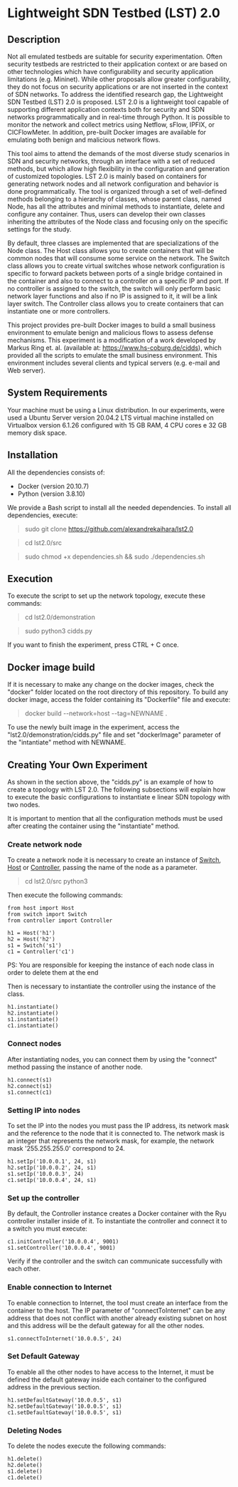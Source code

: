 # Lightweight SDN Testbed (LST) 2.0
## Description
Not all emulated testbeds are suitable for security experimentation. Often security testbeds are restricted to their application context or are based on other technologies which have configurability and security application limitations (e.g. Mininet). While other proposals allow greater configurability, they do not focus on security applications or are not inserted in the context of SDN networks. To address the identified research gap, the Lightweight SDN Testbed (LST) 2.0 is proposed. LST 2.0 is a lightweight tool capable of supporting different application contexts both for security and SDN networks programmatically and in real-time through Python. It is possible to monitor the network and collect metrics using Netflow, sFlow, IPFIX, or CICFlowMeter. In addition, pre-built Docker images are available for emulating both benign and malicious network flows.

This tool aims to attend the demands of the most diverse study scenarios in SDN and security networks, through an interface with a set of reduced methods, but which allow high flexibility in the configuration and generation of customized topologies. LST 2.0 is mainly based on containers for generating network nodes and all network configuration and behavior is done programmatically. The tool is organized through a set of well-defined methods belonging to a hierarchy of classes, whose parent class, named Node, has all the attributes and minimal methods to instantiate, delete and configure any container. Thus, users can develop their own classes inheriting the attributes of the Node class and focusing only on the specific settings for the study.

By default, three classes are implemented that are specializations of the Node class. The Host class allows you to create containers that will be common nodes that will consume some service on the network. The Switch class allows you to create virtual switches whose network configuration is specific to forward packets between ports of a single bridge contained in the container and also to connect to a controller on a specific IP and port. If no controller is assigned to the switch, the switch will only perform basic network layer functions and also if no IP is assigned to it, it will be a link layer switch. The Controller class allows you to create containers that can instantiate one or more controllers.

This project provides pre-built Docker images to build a small business environment to emulate benign and malicious flows to assess defense mechanisms. This experiment is a modification of a work developed by Markus Ring et. al. (available at: https://www.hs-coburg.de/cidds), which provided all the scripts to emulate the small business environment. This environment includes several clients and typical servers (e.g. e-mail and Web server). 

## System Requirements
Your machine must be using a Linux distribution. In our experiments, were used a Ubuntu Server version 20.04.2 LTS virtual machine installed on Virtualbox version 6.1.26 configured with 15 GB RAM, 4 CPU cores e 32 GB memory disk space.

## Installation
All the dependencies consists of:
- Docker (version 20.10.7)
- Python (version 3.8.10)

We provide a Bash script to install all the needed dependencies. To install all dependencies, execute:

> sudo git clone https://github.com/alexandrekaihara/lst2.0

> cd lst2.0/src

> sudo chmod +x dependencies.sh && sudo ./dependencies.sh

## Execution
To execute the script to set up the network topology, execute these commands:

> cd lst2.0/demonstration

> sudo python3 cidds.py

If you want to finish the experiment, press CTRL + C once.

## Docker image build
If it is necessary to make any change on the docker images, check the "docker" folder located on the root directory of this repository. To build any docker image, access the folder containing its "Dockerfile" file and execute:

> docker build --network=host --tag=NEWNAME .

To use the newly built image in the experiment, access the "lst2.0/demonstration/cidds.py" file and set "dockerImage" parameter of the "intantiate" method with NEWNAME.

## Creating Your Own Experiment
As shown in the section above, the "cidds.py" is an example of how to create a topology with LST 2.0. The following subsections will explain how to execute the basic configurations to instantiate e linear SDN topology with two nodes.

It is important to mention that all the configuration methods must be used after creating the container using the "instantiate" method.

### Create network node
To create a network node it is necessary to create an instance of [Switch](lst2.0/src/switch.py), [Host](lst2.0/src/host.py) or [Controller](lst2.0/src/controller.py), passing the name of the node as a parameter.

> cd lst2.0/src
> python3

Then execute the following commands:

```
from host import Host
from switch import Switch
from controller import Controller

h1 = Host('h1')
h2 = Host('h2')
s1 = Switch('s1')
c1 = Controller('c1')
```

PS: You are responsible for keeping the instance of each node class in order to delete them at the end

Then is necessary to instantiate the controller using the instance of the class.

```
h1.instantiate()
h2.instantiate()
s1.instantiate()
c1.instantiate()
```

### Connect nodes
After instantiating nodes, you can connect them by using the "connect" method passing the instance of another node.

```
h1.connect(s1)
h2.connect(s1)
s1.connect(c1)
```

### Setting IP into nodes
To set the IP into the nodes you must pass the IP address, its network mask and the reference to the node that it is connected to. The network mask is an integer that represents the network mask, for example, the network mask '255.255.255.0' correspond to 24.

```
h1.setIp('10.0.0.1', 24, s1)
h2.setIp('10.0.0.2', 24, s1)
s1.setIp('10.0.0.3', 24)
c1.setIp('10.0.0.4', 24, s1)
```

### Set up the controller
By default, the Controller instance creates a Docker container with the Ryu controller installer inside of it. To instantiate the controller and connect it to a switch you must execute:

```
c1.initController('10.0.0.4', 9001)
s1.setController('10.0.0.4', 9001)
```

Verify if the controller and the switch can communicate successfully with each other.

### Enable connection to Internet
To enable connection to Internet, the tool must create an interface from the container to the host. The IP parameter of "connectToInternet" can be any address that does not conflict with another already existing subnet on host and this address will be the default gateway for all the other nodes.

```
s1.connectToInternet('10.0.0.5', 24)
```

### Set Default Gateway
To enable all the other nodes to have access to the Internet, it must be defined the default gateway inside each container to the configured address in the previous section.

```
h1.setDefaultGateway('10.0.0.5', s1)
h2.setDefaultGateway('10.0.0.5', s1)
c1.setDefaultGateway('10.0.0.5', s1)
```

### Deleting Nodes
To delete the nodes execute the following commands:

```
h1.delete()
h2.delete()
s1.delete()
c1.delete()
```
